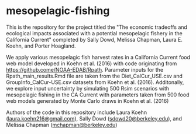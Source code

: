 # mesopelagic-fishing
This is the repository for the project titled the "The economic tradeoffs and ecological impacts associated with a potential mesopelagic fishery in the California Current" completed by Sally Dowd, Melissa Chapman, Laura E. Koehn, and Porter Hoagland.

We apply various mesopelagic fish harvest rates in a California Current food web model developed in Koehn et al. (2016) with code originating from https://github.come/NOAA-EDAB/Rpath. Parameter inputs for the Rpath_main_results.Rmd file are taken from the Diet_CalCur_USE.csv and GroupInfo_CalCur-USE.csv datasets from Koehn et al. (2016). Additonally, we explore input uncertainty by simulating 500 Rsim scenarios with mesopelagic fishing in the CA Current with parameters taken from 500 food web models generated by Monte Carlo draws in Koehn et al. (2016) 

Authors of the code in this repository include Laura Koehn (laura.koehn216@gmail.com), Sally Dowd (sdowd20@berkeley.edu), and Melissa Chapman (mchapman@berkeley.edu)

